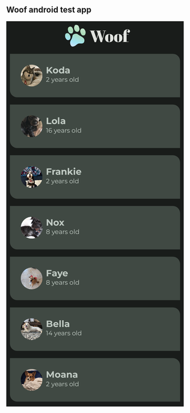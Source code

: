 ## Woof android test app

![alt text](https://github.com/dizzcode/woof-android-test-app/blob/main/img/img.png)
